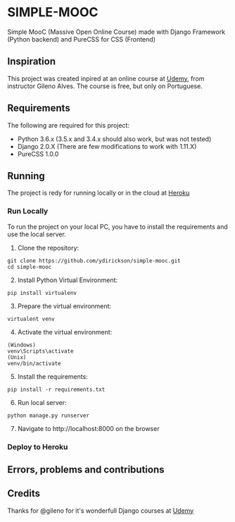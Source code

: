 # SIMPLE-MOOC
Simple MooC (Massive Open Online Course) made with Django Framework (Python backend) and PureCSS for CSS (Frontend)

## Inspiration

This project was created inpired at an online course at [Udemy](https://www.udemy.com/python-3-na-web-com-django-basico-intermediario), from instructor Gileno Alves. The course is free, but only on Portuguese.

## Requirements

The following are required for this project:

* Python 3.6.x (3.5.x and 3.4.x should also work, but was not tested)
* Django 2.0.X (There are few modifications to work with 1.11.X)
* PureCSS 1.0.0

## Running

The project is redy for running locally or in the cloud at [Heroku](https://heroku.com)

### Run Locally

To run the project on your local PC, you have to install the requirements and use the local server.

1. Clone the repository:
```
git clone https://github.com/ydirickson/simple-mooc.git
cd simple-mooc
```

2. Install Python Virtual Environment:
```
pip install virtualenv
```

3. Prepare the virtual environment:
```
virtualent venv
```

4. Activate the virtual environment:
```
(Windows)
venv\Scripts\activate
(Unix)
venv/bin/activate
```

5. Install the requirements:
```
pip install -r requirements.txt
```

6. Run local server:
```
python manage.py runserver
```

7. Navigate to http://localhost:8000 on the browser


### Deploy to Heroku

## Errors, problems and contributions

## Credits

Thanks for @gileno for it's wonderfull Django courses at [Udemy](https://udemy.com)
